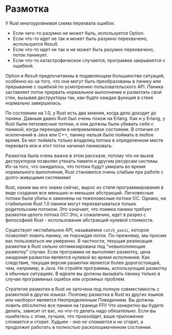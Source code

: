 # Размотка

У Rust *многоуровневая* схема перехвата ошибок:

- Если чего-то разумно не может быть, используется Option.
- Если что-то идет не так и может быть разумно перехвачено, используется Result.
- Если что-то идет не так и не может быть разумно перехвачено, поток паникует.
- Если что-то катастрофическое случается, программа закрывается с ошибкой.

Option и Result предпочитаемы в подавляющем большинстве ситуаций, особенно из-за того, что они могут быть преобразованы в панику или прерывание с ошибкой по усмотрению пользовательского API. Паника заставляет поток прервать нормальное выполнение и размотать свой стек, вызывая деструкторы так, как-будто каждая функция в стеке нормально завершилась.

По состоянию на 1.0, у Rust есть два мнения, когда дело доходит до паники. Давным давно Rust был очень похож на Erlang. Как и у Erlang, у Rust были легковесные потоки, и они должны были убивать себя с паникой, когда переходили в неприемлемое состояние. В отличие от исключений в Java или C++, панику нельзя было поймать в любое время. Ее мог поймать только владелец потока в определенном месте перехвата или *и этот* поток начинал паниковать.

Размотка была очень важна в этом рассказе, потому что не вызов деструкторов позволял утекать памяти и другим ресурсам системы. Из-за того, что ожидалось, что потоки будут умирать во время нормального выполнения, Rust становился очень слабым при работе с долго-живущими системами!

Rust, каким мы его знаем сейчас, вырос из стиля программирования в виде создания все меньших-и-меньших абстракций. Легковесные потоки были убиты и заменены на тяжеловесные потоки ОС. Однако, на стабильном Rust 1.0 паники могут перехватываться только родительским потоком. Это означает, что поимка паники требует размотки целого потока ОС! Это, к сожалению, идет в разрез с философией Rust - использование абстракций нулевой стоимости.

Существует нестабильное API, называемое `catch_panic`, которое позволяет ловить панику, не порождая поток. По-прежнему, мы просим вас пользоваться им умеренно. В частности, текущая реализация размотки в Rust сильно оптимизирована под "невыполняющие размотку" случаи. Если программа не выполняет размотку, цена *ожидания* размотки является нулевой во время исполнения. Как следствие, текущая версия размотки является более дорогостоящей, чем, например, в Java. Не стройте программы, использующие размотку в обычных ситуациях. В идеале вы должны вызывать панику только в случае программных ошибок или *огромных* проблем.

Стратегия размотки в Rust не заточена под полную совместимость с размоткой в других языках. Поэтому размотка в Rust из других языков или наоборот является Неопределенным Поведением. Вы должны ловить *абсолютно* все паники на границе FFI! Что конкретно вы будете делать, зависит от вас, но *что-то* делать надо обязательно. Если вы ошибетесь с этим, лучшее, что произойдет, ваше приложение сломается и сгорит. Худшее - оно *не* сломается и *не* сгорит, а продолжит работать в полностью расколошмаченном состоянии.


